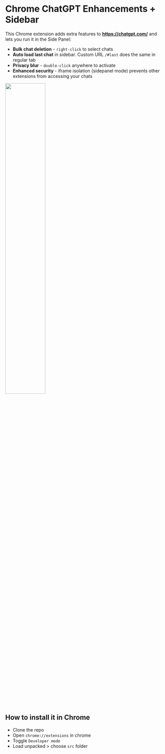 # Chrome ChatGPT Enhancements + Sidebar

This Chrome extension adds extra features to **https://chatgpt.com/** and lets you run it in the Side Panel:

- **Bulk chat deletion** - `right-click` to select chats  
- **Auto load last chat** in sidebar. Custom URL `/#last` does the same in regular tab  
- **Privacy blur** - `double-click` anywhere to activate
- **Enhanced security** - iframe isolation (sidepanel mode) prevents other extensions from accessing your chats

<img src="https://github.com/dpikalov/chrome-chatgpt-com/blob/main/artworks/recording.gif?raw=true" width="50%">

## How to install it in Chrome
- Clone the repo
- Open ```chrome://extensions``` in chrome
- Toggle ```Developer mode```
- Load unpacked > choose ```src``` folder
  



